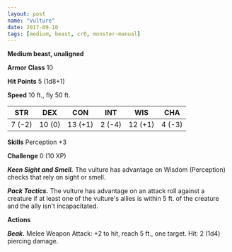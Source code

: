 ```yaml
---
layout: post
name: "Vulture"
date: 2017-09-10
tags: [medium, beast, cr0, monster-manual]
---
```


**Medium beast, unaligned**

**Armor Class** 10

**Hit Points** 5 (1d8+1)

**Speed** 10 ft., fly 50 ft.

|   STR   |   DEX   |   CON   |   INT   |   WIS   |   CHA   |
|:-----:|:-----:|:-----:|:-----:|:-----:|:-----:|
| 7 (-2) | 10 (0) | 13 (+1) | 2 (-4) | 12 (+1) | 4 (-3) |

**Skills** Perception +3

**Challenge** 0 (10 XP)

***Keen Sight and Smell.*** The vulture has advantage on Wisdom (Perception) checks that rely on sight or smell.

***Pack Tactics.*** The vulture has advantage on an attack roll against a creature if at least one of the vulture's allies is within 5 ft. of the creature and the ally isn't incapacitated.

**Actions**

***Beak.*** Melee Weapon Attack: +2 to hit, reach 5 ft., one target. Hit: 2 (1d4) piercing damage.


